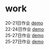 # work
20-21日作业 [demo](https://jiang-hj.github.io/work/day20/20-5.html)
<br>
22-24日作业 [demo](https://jiang-hj.github.io/work/day22/day22-10.html)
<br>
25-27日作业 [demo](https://jiang-hj.github.io/work/day25/25-3.html)
<br>
25-27日作业 [demo](https://jiang-hj.github.io/work/day28/28.html)